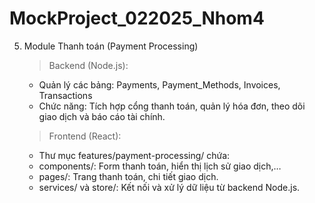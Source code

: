 # MockProject_022025_Nhom4

5. Module Thanh toán (Payment Processing)

   > Backend (Node.js):

   - Quản lý các bảng: Payments, Payment_Methods, Invoices, Transactions
   - Chức năng: Tích hợp cổng thanh toán, quản lý hóa đơn, theo dõi giao dịch và báo cáo tài chính.

   > Frontend (React):

   - Thư mục features/payment-processing/ chứa:
   - components/: Form thanh toán, hiển thị lịch sử giao dịch,…
   - pages/: Trang thanh toán, chi tiết giao dịch.
   - services/ và store/: Kết nối và xử lý dữ liệu từ backend Node.js.

